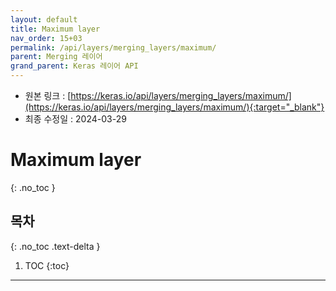 ```yaml
---
layout: default
title: Maximum layer
nav_order: 15+03
permalink: /api/layers/merging_layers/maximum/
parent: Merging 레이어
grand_parent: Keras 레이어 API
---
```


* 원본 링크 : [https://keras.io/api/layers/merging_layers/maximum/](https://keras.io/api/layers/merging_layers/maximum/){:target="_blank"}
* 최종 수정일 : 2024-03-29

# Maximum layer
{: .no_toc }

## 목차
{: .no_toc .text-delta }

1. TOC
{:toc}

---
